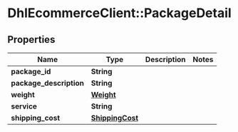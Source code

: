 # DhlEcommerceClient::PackageDetail

## Properties
Name | Type | Description | Notes
------------ | ------------- | ------------- | -------------
**package_id** | **String** |  |
**package_description** | **String** |  |
**weight** | [**Weight**](Weight.md) |  |
**service** | **String** |  |
**shipping_cost** | [**ShippingCost**](ShippingCost.md) |  |


